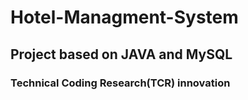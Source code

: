 # Hotel-Managment-System
## Project based on JAVA and MySQL
### Technical Coding Research(TCR) innovation
